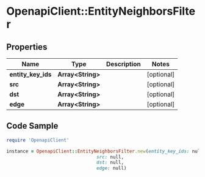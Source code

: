# OpenapiClient::EntityNeighborsFilter

## Properties

Name | Type | Description | Notes
------------ | ------------- | ------------- | -------------
**entity_key_ids** | **Array&lt;String&gt;** |  | [optional] 
**src** | **Array&lt;String&gt;** |  | [optional] 
**dst** | **Array&lt;String&gt;** |  | [optional] 
**edge** | **Array&lt;String&gt;** |  | [optional] 

## Code Sample

```ruby
require 'OpenapiClient'

instance = OpenapiClient::EntityNeighborsFilter.new(entity_key_ids: null,
                                 src: null,
                                 dst: null,
                                 edge: null)
```


